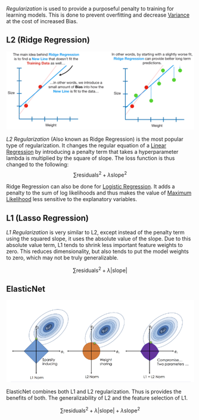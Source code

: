 
*Regularization* is used to provide a purposeful penalty to training for learning models. This is done to prevent overfitting and decrease [Variance](Bias%20vs.%20Variance.md) at the cost of increased Bias.

## L2 (Ridge Regression)

![](../Attachments/Pasted%20image%2020230225182241.png)

*L2 Regularization* (Also known as Ridge Regression) is the most popular type of regularization. It changes the regular equation of a [Linear Regression](Linear%20Regression.md) by introducing a penalty term that takes a hyperparameter lambda is multiplied by the square of slope. The loss function is thus changed to the following:
$$\sum{\text{residuals}^2} +\lambda\text{slope}^2$$

Ridge Regression can also be done for [Logistic Regression](Logistic%20Regression.md). It adds a penalty to the sum of log likelihoods and thus makes the value of [Maximum Likelihood](Maximum%20Likelihood.md) less sensitive to the explanatory variables.

## L1 (Lasso Regression)

*L1 Regularization* is very similar to L2, except instead of the penalty term using the squared slope, it uses the absolute value of the slope. Due to this absolute value term, L1 tends to shrink less important feature weights to zero. This reduces dimensionality, but also tends to put the model weights to zero, which may not be truly generalizable.

$$\sum{\text{residuals}^2} +\lambda|\text{slope}|$$

## ElasticNet

![](../Attachments/Pasted%20image%2020230225182509.png)

ElasticNet combines both L1 and L2 regularization. Thus is provides the benefits of both. The generalizability of L2 and the feature selection of L1.

$$\sum{\text{residuals}^2} +\lambda|\text{slope}|+\lambda\text{slope}^2$$